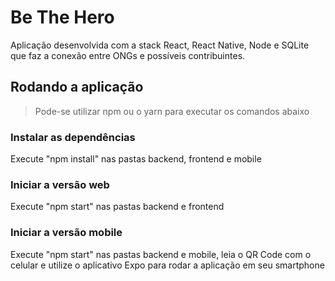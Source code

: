 # Be The Hero
 
Aplicação desenvolvida com a stack React, React Native, Node e SQLite que faz a conexão entre ONGs e possíveis contribuintes.

## Rodando a aplicação

> Pode-se utilizar npm ou o yarn para executar os comandos abaixo

### Instalar as dependências
Execute "npm install" nas pastas backend, frontend e mobile

### Iniciar a versão web
Execute "npm start" nas pastas backend e frontend

### Iniciar a versão mobile
Execute "npm start" nas pastas backend e mobile, leia o QR Code com o celular e utilize o aplicativo Expo para rodar a aplicação em seu smartphone
